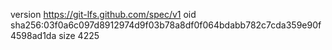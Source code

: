 version https://git-lfs.github.com/spec/v1
oid sha256:03f0a6c097d8912974d9f03b78a8df0f064bdabb782c7cda359e90f4598ad1da
size 4225
